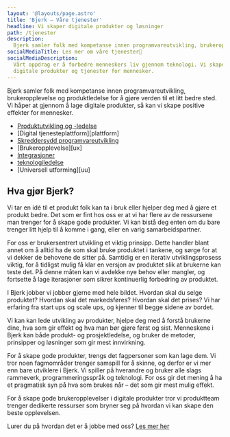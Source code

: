 ```yaml
---
layout: '@layouts/page.astro'
title: 'Bjerk – Våre tjenester'
headline: Vi skaper digitale produkter og løsninger
path: /tjenester
description:
  Bjerk samler folk med kompetanse innen programvareutvikling, brukeropplevelse og produktledelse for å gjøre verden til et litt bedre sted.  
socialMediaTitle: Les mer om våre tjenester🌳
socialMediaDescription:
  Vårt oppdrag er å forbedre menneskers liv gjennom teknologi. Vi skaper
  digitale produkter og tjenester for mennesker.
---
```


Bjerk samler folk med kompetanse innen programvareutvikling, brukeropplevelse og produktledelse for å gjøre verden til et litt bedre sted. Vi håper at gjennom å lage digitale produkter, så kan vi skape positive effekter for mennesker.

* [Produktutvikling og -ledelse][pm]
* [Digital tjenesteplattform][plattform]
* [Skreddersydd programvareutvikling][dev]
* [Brukeropplevelse][ux]
* [Integrasjoner][intg]
* [teknologiledelse][itm]
* [Universell utforming][uu]

[pm]:
[plattform]:
[dev]:
[ux]:
[intg]: https://bjerk.io/tjenester/integrasjoner
[itm]:
[uu]:

## Hva gjør Bjerk?

Vi tar en idé til et produkt folk kan ta i bruk eller hjelper deg med å gjøre et produkt bedre. Det som er fint hos oss er at vi har flere av de ressursene man trenger for å skape gode produkter. Vi kan bistå deg enten om du bare trenger litt hjelp til å komme i gang, eller en varig samarbeidspartner. 

For oss er brukersentrert utvikling et viktig prinsipp. Dette handler blant annet om å alltid ha de som skal bruke produktet i tankene, og sørge for at vi dekker de behovene de sitter på. Samtidig er en iterativ utviklingsprosess viktig, for å tidligst mulig få klar en versjon av produktet slik at brukerne kan teste det. På denne måten kan vi avdekke nye behov eller mangler, og fortsette å lage iterasjoner som sikrer kontinuerlig forbedring av produktet.     

I Bjerk jobber vi jobber gjerne med hele bildet. Hvordan skal du selge produktet? Hvordan skal det markedsføres? Hvordan skal det prises? Vi har erfaring fra start ups og scale ups, og kjenner til begge sidene av bordet.

Vi kan kan lede utvikling av produkter, hjelpe deg med å forstå brukerne dine, hva som gir effekt og hva man bør gjøre først og sist. Menneskene i Bjerk kan både produkt- og prosjektledelse, og bruker de metoder, prinsipper og løsninger som gir mest innvirkning.

For å skape gode produkter, trengs det fagpersoner som kan lage dem. Vi tror noen fagmområder trenger samspill for å skinne, og derfor er vi mer enn bare utviklere i Bjerk. Vi spiller på hverandre og bruker alle slags rammeverk, programmeringsspråk og teknologi. For oss gir det mening å ha et pragmatisk syn på hva som brukes når – det som gir mest mulig effekt.

For å skape gode brukeropplevelser i digitale produkter tror vi produktteam trenger dedikerte ressurser som bryner seg på hvordan vi kan skape den beste opplevelsen.

Lurer du på hvordan det er å jobbe med oss? [Les mer her][jobbe-med-bjerk]

[jobbe-med-bjerk]: https://bjerk.io/articles/2023/jobbe-med-bjerk